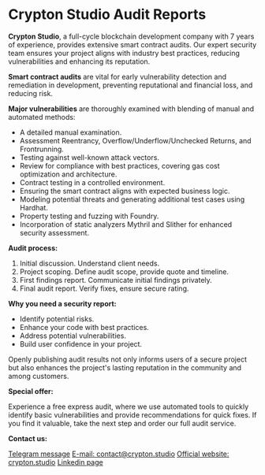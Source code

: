 # Crypton Studio Audit Reports

**Crypton Studio**, a full-cycle blockchain development company with 7 years of experience, provides extensive smart contract audits. Our expert security team ensures your project aligns with industry best practices, reducing vulnerabilities and enhancing its reputation.

**Smart contract audits** are vital for early vulnerability detection and remediation in development, preventing reputational and financial loss, and reducing risk.  

**Major vulnerabilities** are thoroughly examined with blending of manual and automated methods:

- A detailed manual examination.
- Assessment Reentrancy, Overflow/Underflow/Unchecked Returns, and Frontrunning.
- Testing against well-known attack vectors.
- Review for compliance with best practices, covering gas cost optimization and architecture.
- Сontract testing in a controlled environment.
- Ensuring the smart contract aligns with expected business logic.
- Modeling potential threats and generating additional test cases using Hardhat.
- Property testing and fuzzing with Foundry.
- Incorporation of static analyzers Mythril and Slither for enhanced security assessment.

**Audit process:**

1) Initial discussion. Understand client needs.
2) Project scoping. Define audit scope, provide quote and timeline.
3) First findings report. Communicate initial findings privately.
4) Final audit report. Verify fixes, ensure secure rating.

**Why you need a security report:**

- Identify potential risks.
- Enhance your code with best practices.
- Address potential vulnerabilities.
- Build user confidence in your project.

Openly publishing audit results not only informs users of a secure project but also enhances the project's lasting reputation in the community and among customers.

**Special offer:**

Experience a free express audit, where we use automated tools to quickly identify basic vulnerabilities and provide recommendations for quick fixes. If you find it valuable, take the next step and order our full audit service.

**Contact us:**

[Telegram message](https://t.me/Crypton_Studio_Dev)
[E-mail: contact@crypton.studio](contact@crypton.studio)
[Official website: crypton.studio](mailto:https://crypton.studio/en)
[Linkedin page](https://www.linkedin.com/company/cryptonstudio/)
